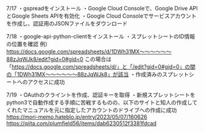 7/17
・gspreadをインストール
・Google Cloud Consoleで、Google Drive APIとGoogle Sheets APIを有効化
・Google Cloud Consoleでサービスアカウントを作成し、認証用のJSONファイルをダウンロード

7/18
・google-api-python-clientをインストール
・スプレットシートのID情報の位置を確認
例）https://docs.google.com/spreadsheets/d/1DWh31MX〜〜〜〜〜〜88zJqWJk8/edit?gid=0#gid=0
この場合は「https://docs.google.com/spreadsheets/d/」と「/edit?gid=0#gid=0」の間の「1DWh31MX〜〜〜〜〜〜88zJqWJk8」が該当
・作成済みのスプレットシートへのアクセスに成功

7/19
・OAuthのクライントを作成、認証キーを取得
・新規スプレットシートをpython3で自動作成する手順に苦戦するものの、以下のサイトと知人の作成してくれたマニュアルを元に指定したアカウントのドライブへの作成に成功
https://mori-memo.hateblo.jp/entry/2023/05/07/160626
https://qiita.com/plumfield56/items/dab6230512f3381fdcad
